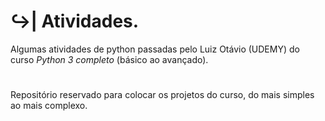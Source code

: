 # ↪️| Atividades. 
Algumas atividades de python passadas pelo Luiz Otávio (UDEMY) do curso _Python 3 completo_ (básico ao avançado).

#

Repositório reservado para colocar os projetos do curso, do mais simples ao mais complexo.
